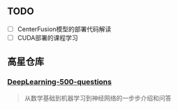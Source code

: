 
## TODO
- [ ] CenterFusion模型的部署代码解读
- [ ] CUDA部署的课程学习

## 高星仓库

### [DeepLearning-500-questions](https://github.com/scutan90/DeepLearning-500-questions)

> 从数学基础到机器学习到神经网络的一步步介绍和问答